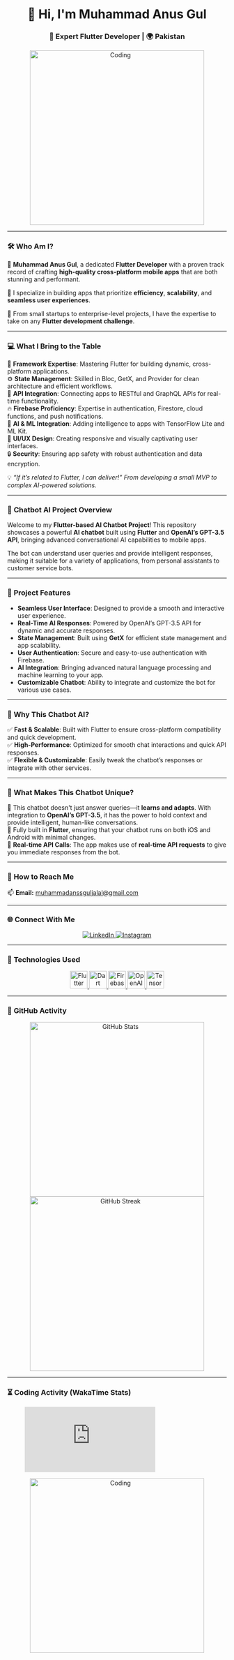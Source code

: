 <h1 align="center">👋 Hi, I'm Muhammad Anus Gul</h1>
<h3 align="center">🚀 Expert Flutter Developer | 🌍 Pakistan</h3>

<p align="center">
  <img src="https://i.pinimg.com/originals/f1/e7/34/f1e734f9cade86fe737a9aa404ad5677.gif" alt="Coding" width="400"/>
</p>

---

### 🛠 **Who Am I?**  
🌟 **Muhammad Anus Gul**, a dedicated **Flutter Developer** with a proven track record of crafting **high-quality cross-platform mobile apps** that are both stunning and performant.  

🎯 I specialize in building apps that prioritize **efficiency**, **scalability**, and **seamless user experiences**.  

💼 From small startups to enterprise-level projects, I have the expertise to take on any **Flutter development challenge**.  

---

### 💻 **What I Bring to the Table**  
🚀 **Framework Expertise**: Mastering Flutter for building dynamic, cross-platform applications.  
⚙️ **State Management**: Skilled in Bloc, GetX, and Provider for clean architecture and efficient workflows.  
📡 **API Integration**: Connecting apps to RESTful and GraphQL APIs for real-time functionality.  
🔥 **Firebase Proficiency**: Expertise in authentication, Firestore, cloud functions, and push notifications.  
🧠 **AI & ML Integration**: Adding intelligence to apps with TensorFlow Lite and ML Kit.  
🎨 **UI/UX Design**: Creating responsive and visually captivating user interfaces.  
🔒 **Security**: Ensuring app safety with robust authentication and data encryption.  

💡 *“If it’s related to Flutter, I can deliver!” From developing a small MVP to complex AI-powered solutions.*  

---

### 🤖 **Chatbot AI Project Overview**  
Welcome to my **Flutter-based AI Chatbot Project**! This repository showcases a powerful **AI chatbot** built using **Flutter** and **OpenAI’s GPT-3.5 API**, bringing advanced conversational AI capabilities to mobile apps.  

The bot can understand user queries and provide intelligent responses, making it suitable for a variety of applications, from personal assistants to customer service bots.  

---

### 🔧 **Project Features**  
- **Seamless User Interface**: Designed to provide a smooth and interactive user experience.  
- **Real-Time AI Responses**: Powered by OpenAI’s GPT-3.5 API for dynamic and accurate responses.  
- **State Management**: Built using **GetX** for efficient state management and app scalability.  
- **User Authentication**: Secure and easy-to-use authentication with Firebase.  
- **AI Integration**: Bringing advanced natural language processing and machine learning to your app.  
- **Customizable Chatbot**: Ability to integrate and customize the bot for various use cases.

---

### 🚀 **Why This Chatbot AI?**  
✅ **Fast & Scalable**: Built with Flutter to ensure cross-platform compatibility and quick development.  
✅ **High-Performance**: Optimized for smooth chat interactions and quick API responses.  
✅ **Flexible & Customizable**: Easily tweak the chatbot’s responses or integrate with other services.  

---

### 🌟 **What Makes This Chatbot Unique?**  
🧠 This chatbot doesn't just answer queries—it **learns and adapts**. With integration to **OpenAI’s GPT-3.5**, it has the power to hold context and provide intelligent, human-like conversations.  
📱 Fully built in **Flutter**, ensuring that your chatbot runs on both iOS and Android with minimal changes.  
💬 **Real-time API Calls**: The app makes use of **real-time API requests** to give you immediate responses from the bot.

---

### 📧 **How to Reach Me**  
📫 **Email:** muhammadanssguljalal@gmail.com  

---

### 🌐 **Connect With Me**  
<p align="center">
  <a href="https://www.linkedin.com/in/muhammadanusgull" target="_blank">
    <img src="https://img.shields.io/badge/LinkedIn-blue?style=for-the-badge&logo=linkedin&logoColor=white" alt="LinkedIn"/>
  </a>
  <a href="https://instagram.com/muhammadanssgul" target="_blank">
    <img src="https://img.shields.io/badge/Instagram-E4405F?style=for-the-badge&logo=instagram&logoColor=white" alt="Instagram"/>
  </a>
</p>

---

### 🔧 **Technologies Used**  
<p align="center"> 
  <a href="https://flutter.dev" target="_blank">
    <img src="https://www.vectorlogo.zone/logos/flutterio/flutterio-icon.svg" alt="Flutter" width="40" height="40"/>
  </a>
  <a href="https://dart.dev" target="_blank">
    <img src="https://www.vectorlogo.zone/logos/dartlang/dartlang-icon.svg" alt="Dart" width="40" height="40"/>
  </a>
  <a href="https://firebase.google.com/" target="_blank">
    <img src="https://www.vectorlogo.zone/logos/firebase/firebase-icon.svg" alt="Firebase" width="40" height="40"/>
  </a>
  <a href="https://www.openai.com" target="_blank">
    <img src="https://www.vectorlogo.zone/logos/openai/openai-icon.svg" alt="OpenAI" width="40" height="40"/>
  </a>
  <a href="https://www.tensorflow.org/lite" target="_blank">
    <img src="https://www.vectorlogo.zone/logos/tensorflow/tensorflow-icon.svg" alt="TensorFlow Lite" width="40" height="40"/>
  </a>
</p>

---

### 🌟 **GitHub Activity**  
<p align="center">
  <img src="https://github-readme-stats.vercel.app/api?username=AnssGul&show_icons=true&theme=radical" alt="GitHub Stats" width="400"/>
  <img src="https://github-readme-streak-stats.herokuapp.com/?user=AnssGul&theme=radical" alt="GitHub Streak" width="400"/>
</p>

---

### ⏳ **Coding Activity (WakaTime Stats)**  
<p align="center">
  <figure>
    <embed src="https://wakatime.com/share/@Anusgul/d4b5c875-6eab-44ef-954d-22aadfd3be83.svg"></embed>
  </figure>
</p>

<p align="center">
  <img src="https://i.pinimg.com/originals/f1/e7/34/f1e734f9cade86fe737a9aa404ad5677.gif" alt="Coding" width="400"/>
</p>
